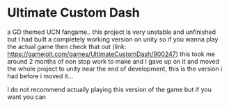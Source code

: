 # Ultimate Custom Dash

a GD themed UCN fangame..
this project is very unstable and unfinished but I had built a completely working version on unity so if you wanna play the actual game then check that out (link: https://gamejolt.com/games/UltimateCustomDash/900247)
this took me around 2 months of non stop work to make and I gave up on it and moved the whole project to unity near the end of development, this is the version i had before i moved it...

I do not recommend actually playing this version of the game but if you want you can
